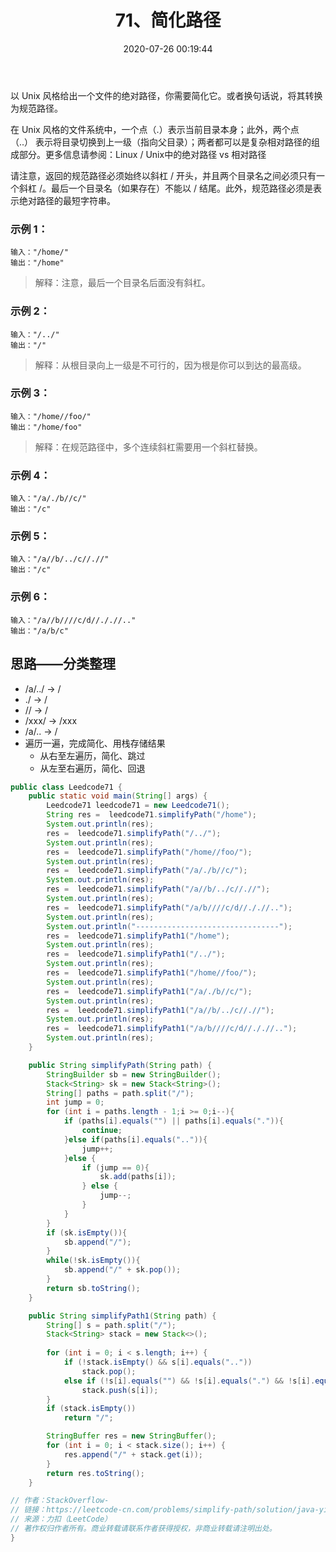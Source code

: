 ﻿---
title: 71、简化路径
categories:
- leetcode
tags:
  - null
date: 2020-07-26 00:19:44
---

以 Unix 风格给出一个文件的绝对路径，你需要简化它。或者换句话说，将其转换为规范路径。

在 Unix 风格的文件系统中，一个点（.）表示当前目录本身；此外，两个点 （..） 表示将目录切换到上一级（指向父目录）；两者都可以是复杂相对路径的组成部分。更多信息请参阅：Linux / Unix中的绝对路径 vs 相对路径

请注意，返回的规范路径必须始终以斜杠 / 开头，并且两个目录名之间必须只有一个斜杠 /。最后一个目录名（如果存在）不能以 / 结尾。此外，规范路径必须是表示绝对路径的最短字符串。

### 示例 1：
```
输入："/home/"
输出："/home"
```
> 解释：注意，最后一个目录名后面没有斜杠。
### 示例 2：
```
输入："/../"
输出："/"
```
> 解释：从根目录向上一级是不可行的，因为根是你可以到达的最高级。
### 示例 3：
```
输入："/home//foo/"
输出："/home/foo"
```
> 解释：在规范路径中，多个连续斜杠需要用一个斜杠替换。
### 示例 4：
```
输入："/a/./b//c/"
输出："/c"
```
### 示例 5：
```
输入："/a//b/../c//.//"
输出："/c"
```
### 示例 6：
```
输入："/a//b////c/d//././/.."
输出："/a/b/c"
```
<!-- 来源：力扣（LeetCode）
链接：https://leetcode-cn.com/problems/simplify-path
著作权归领扣网络所有。商业转载请联系官方授权，非商业转载请注明出处。 -->

## 思路——分类整理
- /a/../ -> / 
- ./ -> /
- // -> /
- /xxx/ -> /xxx
- /a/.. -> /
- 遍历一遍，完成简化、用栈存储结果
    - 从右至左遍历，简化、跳过
    - 从左至右遍历，简化、回退

```java
public class Leedcode71 {
    public static void main(String[] args) {
        Leedcode71 leedcode71 = new Leedcode71();
        String res =  leedcode71.simplifyPath("/home");
        System.out.println(res);
        res =  leedcode71.simplifyPath("/../");
        System.out.println(res);
        res =  leedcode71.simplifyPath("/home//foo/");
        System.out.println(res);
        res =  leedcode71.simplifyPath("/a/./b//c/");
        System.out.println(res);
        res =  leedcode71.simplifyPath("/a//b/../c//.//");
        System.out.println(res);
        res =  leedcode71.simplifyPath("/a/b////c/d//././/..");
        System.out.println(res);
        System.out.println("--------------------------------");
        res =  leedcode71.simplifyPath1("/home");
        System.out.println(res);
        res =  leedcode71.simplifyPath1("/../");
        System.out.println(res);
        res =  leedcode71.simplifyPath1("/home//foo/");
        System.out.println(res);
        res =  leedcode71.simplifyPath1("/a/./b//c/");
        System.out.println(res);
        res =  leedcode71.simplifyPath1("/a//b/../c//.//");
        System.out.println(res);
        res =  leedcode71.simplifyPath1("/a/b////c/d//././/..");
        System.out.println(res);
    }

    public String simplifyPath(String path) {
        StringBuilder sb = new StringBuilder();
        Stack<String> sk = new Stack<String>();
        String[] paths = path.split("/");
        int jump = 0;
        for (int i = paths.length - 1;i >= 0;i--){
            if (paths[i].equals("") || paths[i].equals(".")){
                continue;
            }else if(paths[i].equals("..")){
                jump++;
            }else {
                if (jump == 0){
                    sk.add(paths[i]);
                } else {
                    jump--;
                }
            }
        }
        if (sk.isEmpty()){
            sb.append("/");
        }
        while(!sk.isEmpty()){
            sb.append("/" + sk.pop());
        }
        return sb.toString();
    }

    public String simplifyPath1(String path) {
        String[] s = path.split("/");
        Stack<String> stack = new Stack<>();
        
        for (int i = 0; i < s.length; i++) {
            if (!stack.isEmpty() && s[i].equals(".."))
                stack.pop();
            else if (!s[i].equals("") && !s[i].equals(".") && !s[i].equals(".."))
                stack.push(s[i]);
        }
        if (stack.isEmpty())
            return "/";

        StringBuffer res = new StringBuffer();
        for (int i = 0; i < stack.size(); i++) {
            res.append("/" + stack.get(i));
        }
        return res.toString();
    }

// 作者：StackOverflow-
// 链接：https://leetcode-cn.com/problems/simplify-path/solution/java-yi-dong-yi-jie-xiao-lu-gao-by-spirit-9-18/
// 来源：力扣（LeetCode）
// 著作权归作者所有。商业转载请联系作者获得授权，非商业转载请注明出处。
}
```